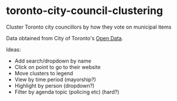 # toronto-city-council-clustering
Cluster Toronto city councillors by how they vote on municipal items

Data obtained from City of Toronto's [Open Data](https://open.toronto.ca/dataset/members-of-toroxnto-city-council-voting-record/).

Ideas:
- Add search/dropdown by name
- Click on point to go to their website
- Move clusters to legend
- View by time period (mayorship?)
- Highlight by person (dropdown?)
- Filter by agenda topic (policing etc) (hard?)